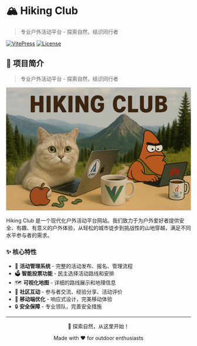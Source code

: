 # 🏔️ Hiking Club

> 专业户外活动平台 - 探索自然，结识同行者

[![VitePress](https://img.shields.io/badge/VitePress-1.6.3-646CFF?style=flat&logo=vite)](https://vitepress.dev/) [![License](https://img.shields.io/badge/License-MIT-blue.svg)](https://claude.ai/chat/LICENSE)

## 📖 项目简介

> 专业户外活动平台 - 探索自然，结识同行者

![Hiking Club Banner](public/hiking-club-banner.png)

Hiking Club 是一个现代化户外活动平台网站。我们致力于为户外爱好者提供安全、有趣、有意义的户外体验，从轻松的城市徒步到挑战性的山地穿越，满足不同水平参与者的需求。

### ✨ 核心特性

- 🎯 **活动管理系统** - 完整的活动发布、报名、管理流程
- 🗳️ **智能投票功能** - 民主选择活动路线和安排
- 🗺️ **可视化地图** - 详细的路线展示和地理信息
- 👥 **社区互动** - 参与者交流、经验分享、活动评价
- 📱 **移动端优化** - 响应式设计，完美移动体验
- 🔒 **安全保障** - 专业领队，完善安全措施

------

<div align="center">   <p>🌲 探索自然，从这里开始！</p>   <p>Made with ❤️ for outdoor enthusiasts</p> </div>